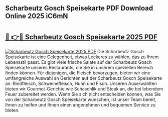 ## Scharbeutz Gosch Speisekarte PDF Download Online 2025 iC6mN

# <h2><a href="http://gcdhz5.nevu.top/?p=Scharbeutz+Gosch+Speisekarte">🔗 👉🔴 Scharbeutz Gosch Speisekarte 2025 PDF</a></h2>

[![Scharbeutz Gosch Speisekarte 2025 PDF](https://i.imgur.com/dBaPXMq.png)](http://gcdhz5.nevu.top/?p=Scharbeutz+Gosch+Speisekarte)
Die Scharbeutz Gosch Speisekarte ist eine Gelegenheit, etwas Leckeres zu wählen, das zu Ihrem Lebensstil passt. Es gibt viele frische Salate auf der Scharbeutz Gosch Speisekarte unseres Restaurants, die Sie in unserem speziellen Bereich finden können. Für diejenigen, die Fleisch bevorzugen, bieten wir eine umfangreiche Auswahl an Gerichten auf der Scharbeutz Gosch Speisekarte an: Rindfleisch, Schweinefleisch, Huhn und Fisch. Unseren Auserwählten bieten wir Gourmet-Gerichte wie Schaschlik und Steak an, die bei lebendem Feuer zubereitet werden. Wenn Sie sich nicht entscheiden können, was Sie von der Scharbeutz Gosch Speisekarte wünschen, ist unser Team bereit, Ihnen zu helfen und Ihnen einen angenehmen und bequemen Service zu bieten.
